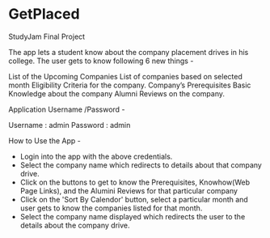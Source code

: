 # GetPlaced
StudyJam Final Project

The app lets a student know about the company placement drives in his college.
The user gets to know following 6 new things - 

List of the Upcoming Companies
List of companies based on selected month
Eligibility Criteria for the company.
Company’s Prerequisites
Basic Knowledge about the company
Alumni Reviews on the company.

Application Username /Password - 

Username : admin
Password : admin

How to Use the App - 
- Login into the app with the above credentials.
- Select the company name which redirects to details about that company drive.
- Click on the buttons to get to know the Prerequisites, Knowhow(Web Page Links), and the Alumini Reviews for that particular company
- Click on the 'Sort By Calendor' button, select a particular month and user gets to know the companies listed for that month.
- Select the company name displayed which redirects the user to the details about the company drive.


